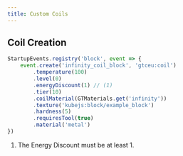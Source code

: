 ```yaml
---
title: Custom Coils
---
```

## Coil Creation
```js
StartupEvents.registry('block', event => {
    event.create('infinity_coil_block', 'gtceu:coil')
        .temperature(100)
        .level(0)
        .energyDiscount(1) // (1)
        .tier(10)
        .coilMaterial(GTMaterials.get('infinity'))
        .texture('kubejs:block/example_block')
        .hardness(5)
        .requiresTool(true)
        .material('metal')
})
```
1. The Energy Discount must be at least 1.
